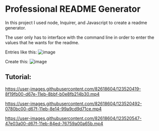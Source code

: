 # Professional README Generator 

In this project I used node, Inquirer, and Javascript to create a readme generator. 

The user only has to interface with the command line in order to enter the values that he wants for the readme. 

Entries like this:
![image](https://user-images.githubusercontent.com/82618604/123519844-b1f6e000-d67b-11eb-9c4b-37f824e69523.png)

Create this:
![image](https://user-images.githubusercontent.com/82618604/123519942-2e89be80-d67c-11eb-864d-ab382dbc8809.png)


## Tutorial:



https://user-images.githubusercontent.com/82618604/123520419-8f19fb00-d67e-11eb-8bbf-b0e8fb214b30.mp4


https://user-images.githubusercontent.com/82618604/123520492-0780bc00-d67f-11eb-8e14-99a9cd9d71ce.mp4


https://user-images.githubusercontent.com/82618604/123520547-47e03a00-d67f-11eb-84ed-76759a00a65b.mp4

